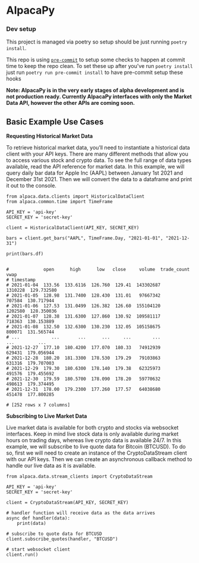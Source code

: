 # AlpacaPy

### Dev setup

This project is managed via poetry so setup should be just running `poetry install`.

This repo is using [`pre-commit`](https://pre-commit.com/) to setup some checks to happen at commit time
to keep the repo clean. To set these up after you've run `poetry install` just run `poetry run pre-commit
install` to have pre-commit setup these hooks


**Note: AlpacaPy is in the very early stages of alpha development and is not production ready. Currently AlpacaPy interfaces with only the Market Data API, however the other APIs are coming soon.**

## Basic Example Use Cases
**Requesting Historical Market Data**

To retrieve historical market data, you’ll need to instantiate a historical data client with your API keys. There are many different methods that allow you to access various stock and crypto data. To see the full range of data types available, read the API reference for market data. In this example, we will query daily bar data for Apple Inc (AAPL) between January 1st 2021 and December 31st 2021. Then we will convert the data to a dataframe and print it out to the console.

    from alpaca.data.clients import HistoricalDataClient
    from alpaca.common.time import TimeFrame

    API_KEY = 'api-key'
    SECRET_KEY = 'secret-key'

    client = HistoricalDataClient(API_KEY, SECRET_KEY)

    bars = client.get_bars("AAPL", TimeFrame.Day, "2021-01-01", "2021-12-31")

    print(bars.df)


    #             open      high      low   close     volume  trade_count        vwap
    # timestamp
    # 2021-01-04  133.56  133.6116  126.760  129.41  143302687      1310228  129.732580
    # 2021-01-05  128.98  131.7400  128.430  131.01   97667342       707584  130.717944
    # 2021-01-06  127.53  131.0499  126.382  126.60  155104120      1202580  128.350036
    # 2021-01-07  128.38  131.6300  127.860  130.92  109581117       718363  130.153889
    # 2021-01-08  132.50  132.6300  130.230  132.05  105158675       800071  131.565744
    # ...            ...       ...      ...     ...        ...          ...         ...
    # 2021-12-27  177.10  180.4200  177.070  180.33   74912939       629431  179.056944
    # 2021-12-28  180.20  181.3300  178.530  179.29   79103863       631316  179.707003
    # 2021-12-29  179.30  180.6300  178.140  179.38   62325973       491576  179.455692
    # 2021-12-30  179.59  180.5700  178.090  178.20   59770632       498613  179.374495
    # 2021-12-31  178.00  179.2300  177.260  177.57   64038680       451478  177.800285

    # [252 rows x 7 columns]
    
**Subscribing to Live Market Data**

Live market data is available for both crypto and stocks via websocket interfaces. Keep in mind live stock data is only available during market hours on trading days, whereas live crypto data is available 24/7. In this example, we will subscribe to live quote data for Bitcoin (BTCUSD). To do so, first we will need to create an instance of the CryptoDataStream client with our API keys. Then we can create an asynchronous callback method to handle our live data as it is available.

    from alpaca.data.stream_clients import CryptoDataStream

    API_KEY = 'api-key'
    SECRET_KEY = 'secret-key'

    client = CryptoDataStream(API_KEY, SECRET_KEY)

    # handler function will receive data as the data arrives
    async def handler(data):
        print(data)

    # subscribe to quote data for BTCUSD
    client.subscribe_quotes(handler, "BTCUSD")

    # start websocket client
    client.run()

